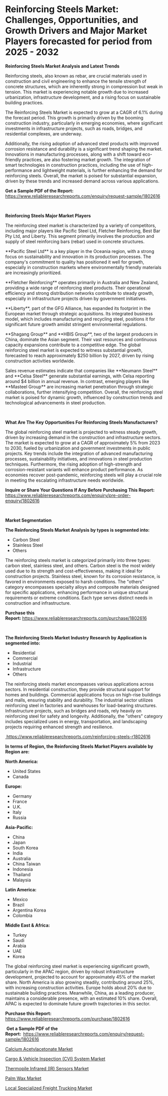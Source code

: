 <p><h1>Reinforcing Steels Market: Challenges, Opportunities, and Growth Drivers and Major Market Players forecasted for period from 2025 - 2032</h1></p><p><strong>Reinforcing Steels Market Analysis and Latest Trends</strong></p>
<p><p>Reinforcing steels, also known as rebar, are crucial materials used in construction and civil engineering to enhance the tensile strength of concrete structures, which are inherently strong in compression but weak in tension. This market is experiencing notable growth due to increased urbanization, infrastructure development, and a rising focus on sustainable building practices. </p><p>The Reinforcing Steels Market is expected to grow at a CAGR of 6.1% during the forecast period. This growth is primarily driven by the booming construction industry, particularly in emerging economies, where significant investments in infrastructure projects, such as roads, bridges, and residential complexes, are underway. </p><p>Additionally, the rising adoption of advanced steel products with improved corrosion resistance and durability is a significant trend shaping the market. Innovations in manufacturing processes, along with a shift toward eco-friendly practices, are also fostering market growth. The integration of smart technologies in construction practices, including the use of high-performance and lightweight materials, is further enhancing the demand for reinforcing steels. Overall, the market is poised for substantial expansion, driven by these trends and increased demand across various applications.</p></p>
<p><strong>Get a Sample PDF of the Report:&nbsp;</strong> <a href="https://www.reliableresearchreports.com/enquiry/request-sample/1802616?utm_campaign=12&utm_medium=2&utm_source=Github&utm_content=ia&utm_term=01042025&utm_id=reinforcing-steels">https://www.reliableresearchreports.com/enquiry/request-sample/1802616</a></p>
<p>&nbsp;</p>
<p><strong>Reinforcing Steels Major Market Players</strong></p>
<p><p>The reinforcing steel market is characterized by a variety of competitors, including major players like Pacific Steel Ltd, Fletcher Reinforcing, Best Bar Pty Ltd, and Liberty. This segment primarily involves the production and supply of steel reinforcing bars (rebar) used in concrete structures.</p><p>**Pacific Steel Ltd** is a key player in the Oceania region, with a strong focus on sustainability and innovation in its production processes. The company's commitment to quality has positioned it well for growth, especially in construction markets where environmentally friendly materials are increasingly prioritized.</p><p>**Fletcher Reinforcing** operates primarily in Australia and New Zealand, providing a wide range of reinforcing steel products. Their operational efficiency and strong distribution networks contribute to steady growth, especially in infrastructure projects driven by government initiatives.</p><p>**Liberty**, part of the GFG Alliance, has expanded its footprint in the European market through strategic acquisitions. Its integrated business model, which includes manufacturing and recycling steel, positions it for significant future growth amidst stringent environmental regulations.</p><p>**Shagang Group** and **HBIS Group**, two of the largest producers in China, dominate the Asian segment. Their vast resources and continuous capacity expansions contribute to a competitive edge. The global reinforcing steel market is expected to witness substantial growth, forecasted to reach approximately $250 billion by 2027, driven by rising construction activities worldwide.</p><p>Sales revenue estimates indicate that companies like **Neumann Steel** and **Celsa Steel** generate substantial earnings, with Celsa reporting around $4 billion in annual revenue. In contrast, emerging players like **Masteel Group** are increasing market penetration through strategic collaborations, further intensifying competition. Overall, the reinforcing steel market is poised for dynamic growth, influenced by construction trends and technological advancements in steel production.</p></p>
<p>&nbsp;</p>
<p><strong>What Are The Key Opportunities For Reinforcing Steels Manufacturers?</strong></p>
<p><p>The global reinforcing steel market is projected to witness steady growth, driven by increasing demand in the construction and infrastructure sectors. The market is expected to grow at a CAGR of approximately 5% from 2023 to 2030, fueled by urbanization and government investments in public projects. Key trends include the integration of advanced manufacturing processes, sustainability initiatives, and innovations in steel production techniques. Furthermore, the rising adoption of high-strength and corrosion-resistant variants will enhance product performance. As economies recover post-pandemic, reinforcing steels will play a crucial role in meeting the escalating infrastructure needs worldwide.</p></p>
<p><strong>Inquire or Share Your Questions If Any Before Purchasing This Report:</strong> <a href="https://www.reliableresearchreports.com/enquiry/pre-order-enquiry/1802616?utm_campaign=12&utm_medium=2&utm_source=Github&utm_content=ia&utm_term=01042025&utm_id=reinforcing-steels">https://www.reliableresearchreports.com/enquiry/pre-order-enquiry/1802616</a></p>
<p>&nbsp;</p>
<p><strong>Market Segmentation</strong></p>
<p><strong>The Reinforcing Steels Market Analysis by types is segmented into:</strong></p>
<p><ul><li>Carbon Steel</li><li>Stainless Steel</li><li>Others</li></ul></p>
<p><p>The reinforcing steels market is categorized primarily into three types: carbon steel, stainless steel, and others. Carbon steel is the most widely used due to its strength and cost-effectiveness, making it ideal for construction projects. Stainless steel, known for its corrosion resistance, is favored in environments exposed to harsh conditions. The "others" category encompasses specialty alloys and composite materials designed for specific applications, enhancing performance in unique structural requirements or extreme conditions. Each type serves distinct needs in construction and infrastructure.</p></p>
<p><strong>Purchase this Report:&nbsp;</strong><a href="https://www.reliableresearchreports.com/purchase/1802616?utm_campaign=12&utm_medium=2&utm_source=Github&utm_content=ia&utm_term=01042025&utm_id=reinforcing-steels">https://www.reliableresearchreports.com/purchase/1802616</a></p>
<p>&nbsp;</p>
<p><strong>The Reinforcing Steels Market Industry Research by Application is segmented into:</strong></p>
<p><ul><li>Residential</li><li>Commercial</li><li>Industrial</li><li>Infrastructure</li><li>Others</li></ul></p>
<p><p>The reinforcing steels market encompasses various applications across sectors. In residential construction, they provide structural support for homes and buildings. Commercial applications focus on high-rise buildings and malls, ensuring stability and durability. The industrial sector utilizes reinforcing steel in factories and warehouses for load-bearing structures. Infrastructure projects, such as bridges and roads, rely heavily on reinforcing steel for safety and longevity. Additionally, the "others" category includes specialized uses in energy, transportation, and landscaping projects requiring enhanced strength and resilience.</p></p>
<p><a href="https://www.reliableresearchreports.com/reinforcing-steels-r1802616?utm_campaign=12&utm_medium=2&utm_source=Github&utm_content=ia&utm_term=01042025&utm_id=reinforcing-steels">&nbsp;https://www.reliableresearchreports.com/reinforcing-steels-r1802616</a></p>
<p><strong>In terms of Region, the Reinforcing Steels Market Players available by Region are:</strong></p>
<p>
    <p> <strong> North America: </strong>
        <ul>
            <li>United States</li>
            <li>Canada</li>
        </ul>
        </p> 
    <p> <strong> Europe: </strong>
        <ul>
            <li>Germany</li>
            <li>France</li>
            <li>U.K.</li>
            <li>Italy</li>
            <li>Russia</li>
        </ul>
        </p> 
    <p> <strong> Asia-Pacific: </strong>
        <ul>
            <li>China</li>
            <li>Japan</li>
            <li>South Korea</li>
            <li>India</li>
            <li>Australia</li>
            <li>China Taiwan</li>
            <li>Indonesia</li>
            <li>Thailand</li>
            <li>Malaysia</li>
        </ul>
        </p> 
    <p> <strong> Latin America: </strong>
        <ul>
            <li>Mexico</li>
            <li>Brazil</li>
            <li>Argentina Korea</li>
            <li>Colombia</li>
        </ul>
        </p> 
    <p> <strong> Middle East & Africa: </strong>
        <ul>
            <li>Turkey</li>
            <li>Saudi</li>
            <li>Arabia</li>
            <li>UAE</li>
            <li>Korea</li>
        </ul>
    </p>
    </p>
<p><p>The global reinforcing steel market is experiencing significant growth, particularly in the APAC region, driven by robust infrastructure development, projected to account for approximately 45% of the market share. North America is also growing steadily, contributing around 25%, with increasing construction activities. Europe holds about 20% due to sustainable building practices. Meanwhile, China, as a leading producer, maintains a considerable presence, with an estimated 10% share. Overall, APAC is expected to dominate future growth trajectories in this sector.</p></p>
<p><strong>Purchase this Report: </strong><a href="https://www.reliableresearchreports.com/purchase/1802616?utm_campaign=12&utm_medium=2&utm_source=Github&utm_content=ia&utm_term=01042025&utm_id=reinforcing-steels">https://www.reliableresearchreports.com/purchase/1802616</a></p>
<p>&nbsp;<strong>Get a Sample PDF of the Report:&nbsp;&nbsp;</strong><a href="https://www.reliableresearchreports.com/enquiry/request-sample/1802616?utm_campaign=12&utm_medium=2&utm_source=Github&utm_content=ia&utm_term=01042025&utm_id=reinforcing-steels">https://www.reliableresearchreports.com/enquiry/request-sample/1802616</a></p>
<p><strong></strong></p>
<p><p><a href="https://github.com/karydacamu/Market-Research-Report-List-1/blob/main/calcium-acetylacetonate-market.md?utm_campaign=12&utm_medium=2&utm_source=Github&utm_content=ia&utm_term=01042025&utm_id=reinforcing-steels">Calcium Acetylacetonate Market</a></p><p><a href="https://www.linkedin.com/pulse/future-trends-revenue-forecast-cagr-81-cargo-vehicle-yiaae?utm_campaign=12&utm_medium=2&utm_source=Github&utm_content=ia&utm_term=01042025&utm_id=reinforcing-steels">Cargo & Vehicle Inspection (CVI) System Market</a></p><p><a href="https://www.linkedin.com/pulse/growth-insights-thermopile-infrared-ir-sensors-market-lp9ye?utm_campaign=12&utm_medium=2&utm_source=Github&utm_content=ia&utm_term=01042025&utm_id=reinforcing-steels">Thermopile Infrared (IR) Sensors Market</a></p><p><a href="https://github.com/mafeasavzal/Market-Research-Report-List-1/blob/main/palm-wax-market.md?utm_campaign=12&utm_medium=2&utm_source=Github&utm_content=ia&utm_term=01042025&utm_id=reinforcing-steels">Palm Wax Market</a></p><p><a href="https://www.linkedin.com/pulse/global-perspective-local-specialized-freight-trucking-00uie?utm_campaign=12&utm_medium=2&utm_source=Github&utm_content=ia&utm_term=01042025&utm_id=reinforcing-steels">Local Specialized Freight Trucking Market</a></p></p>